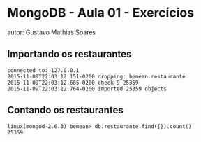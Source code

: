 # MongoDB - Aula 01 - Exercícios
autor: Gustavo Mathias Soares

## Importando os restaurantes  

	connected to: 127.0.0.1
	2015-11-09T22:03:12.151-0200 dropping: bemean.restaurante
	2015-11-09T22:03:12.685-0200 check 9 25359
	2015-11-09T22:03:12.764-0200 imported 25359 objects

## Contando os restaurantes  

	linux(mongod-2.6.3) bemean> db.restaurante.find({}).count()
	25359



